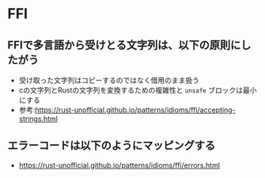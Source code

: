 # FFI

## FFIで多言語から受けとる文字列は、以下の原則にしたがう

- 受け取った文字列はコピーするのではなく借用のまま扱う
- cの文字列とRustの文字列を変換するための複雑性と `unsafe` ブロックは最小にする
- 参考:https://rust-unofficial.github.io/patterns/idioms/ffi/accepting-strings.html

## エラーコードは以下のようにマッピングする

- https://rust-unofficial.github.io/patterns/idioms/ffi/errors.html
